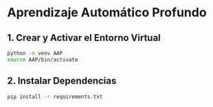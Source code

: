 # Aprendizaje Automático Profundo

## 1. Crear y Activar el Entorno Virtual

```bash
python -m venv AAP
source AAP/bin/activate
```

## 2. Instalar Dependencias

```bash
pip install -r requirements.txt
```
